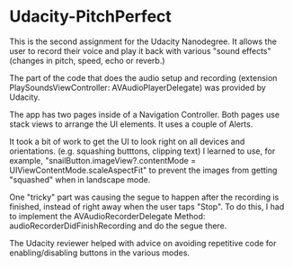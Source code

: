 # Udacity-PitchPerfect
This is the second assignment for the Udacity Nanodegree.
It allows the user to record their voice and play it back with various "sound effects" (changes in pitch, 
speed, echo or reverb.)

The part of the code that does the audio setup and recording (extension PlaySoundsViewController: AVAudioPlayerDelegate) 
was provided by Udacity.

The app has two pages inside of a Navigation Controller.
Both pages use stack views to arrange the UI elements.
It uses a couple of Alerts.

It took a bit of work to get the UI to look right on all devices and orientations.  (e.g. squashing butttons, clipping text)
I learned to use, for example, "snailButton.imageView?.contentMode = UIViewContentMode.scaleAspectFit" to 
prevent the images from getting "squashed" when in landscape mode.

One "tricky" part was causing the segue to happen after the recording is finished, instead of right away when
the user taps "Stop".  To do this, I had to implement the AVAudioRecorderDelegate Method: audioRecorderDidFinishRecording
and do the segue there.

The Udacity reviewer helped with advice on avoiding repetitive code for enabling/disabling buttons in the various modes.

